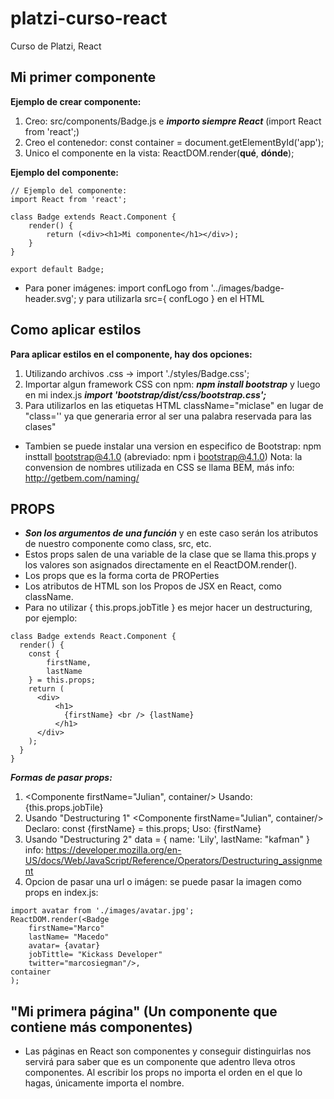 # platzi-curso-react
Curso de Platzi, React

## Mi primer componente
**Ejemplo de crear componente:**
1. Creo: src/components/Badge.js e ***importo siempre React*** (import React from 'react';)
2. Creo el contenedor: const container = document.getElementById('app');
3. Unico el componente en la vista: ReactDOM.render(__qué__, __dónde__);
    
**Ejemplo del componente:**
```
// Ejemplo del componente:
import React from 'react';

class Badge extends React.Component {
    render() {
        return (<div><h1>Mi componente</h1></div>);
    }
}

export default Badge;
```
* Para poner imágenes: import confLogo from '../images/badge-header.svg'; y para utilizarla src={ confLogo } en el HTML

## Como aplicar estilos
**Para aplicar estilos en el componente, hay dos opciones:**
1. Utilizando archivos .css -> import './styles/Badge.css';
2. Importar algun framework CSS con npm: ***npm install bootstrap*** y luego en mi index.js ***import 'bootstrap/dist/css/bootstrap.css';***
3. Para utilizarlos en las etiquetas HTML className="miclase" en lugar de "class='' ya que generaria error al ser una palabra reservada para las clases"

* Tambien se puede instalar una version en especifico de Bootstrap: npm insttall bootstrap@4.1.0 (abreviado: npm i bootstrap@4.1.0)
Nota: la convension de nombres utilizada en CSS se llama BEM, más info: http://getbem.com/naming/

## PROPS
* ***Son los argumentos de una función*** y en este caso serán los atributos de 
  nuestro componente como class, src, etc.
* Estos props salen de una variable de la clase que se llama this.props y los valores son asignados directamente en el 
  ReactDOM.render().
* Los props que es la forma corta de PROPerties
* Los atributos de HTML son los Propos de JSX en React, como className.
* Para no utilizar  { this.props.jobTitle } es mejor hacer un destructuring, por ejemplo:
```
class Badge extends React.Component {
  render() {
    const {
	    firstName,
	    lastName
    } = this.props;
    return (
      <div>
          <h1>
            {firstName} <br /> {lastName}
          </h1>
      </div>
    );
  }
}
```
***Formas de pasar props:***
1. <Componente firstName="Julian", container/>  Usando: {this.props.jobTile}
2. Usando "Destructuring 1" <Componente firstName="Julian", container/>  Declaro: const {firstName} = this.props; Uso: {firstName}
3. Usando "Destructuring 2" data = { name: 'Lily', lastName: "kafman" } <Component unaPror={...data} /> info:
   https://developer.mozilla.org/en-US/docs/Web/JavaScript/Reference/Operators/Destructuring_assignment
4. Opcion de pasar una url o imágen: se puede pasar la imagen como props en index.js:
```
import avatar from './images/avatar.jpg';
ReactDOM.render(<Badge 
    firstName="Marco" 
    lastName= "Macedo"
    avatar= {avatar}
    jobTittle= "Kickass Developer" 
    twitter="marcosiegman"/>, 
container
);
```
## "Mi primera página" (Un componente que contiene más componentes)
* Las páginas en React son componentes y conseguir distinguirlas nos servirá para saber que es un componente que adentro lleva otros componentes.
Al escribir los props no importa el orden en el que lo hagas, únicamente importa el nombre.
  
